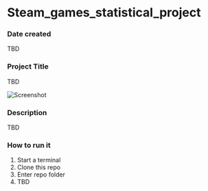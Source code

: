 # Steam_games_statistical_project

### Date created
TBD

### Project Title
TBD

![Screenshot](Steam$.jpg)


### Description
TBD

### How to run it
1. Start a terminal
2. Clone this repo
3. Enter repo folder
4. TBD
